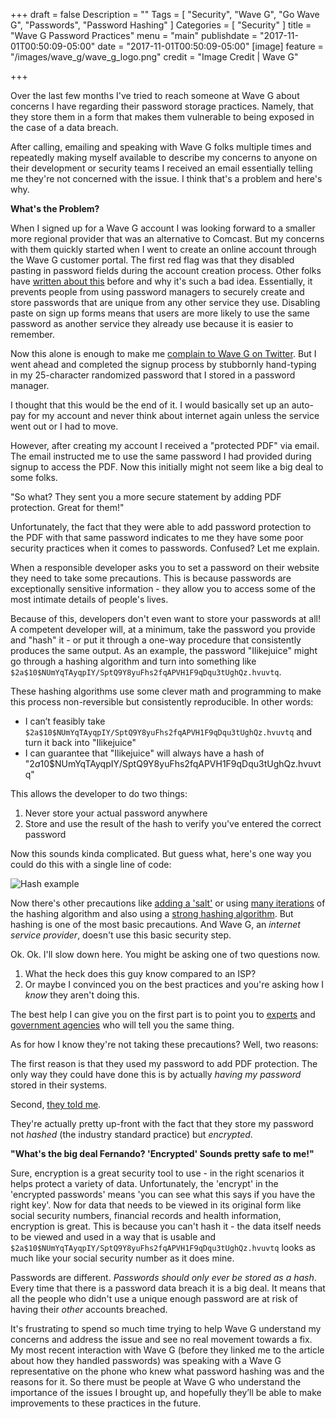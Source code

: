 +++
draft = false
Description = ""
Tags = [
  "Security",
  "Wave G",
  "Go Wave G",
  "Passwords",
  "Password Hashing"
]
Categories = [
  "Security"
]
title = "Wave G Password Practices"
menu = "main"
publishdate = "2017-11-01T00:50:09-05:00"
date = "2017-11-01T00:50:09-05:00"
[image]
    feature = "/images/wave_g/wave_g_logo.png"
    credit = "Image Credit | Wave G"

+++


Over the last few months I've tried to reach someone at Wave G about concerns I have regarding their password storage practices. Namely, that they store them in a form that makes them vulnerable to being exposed in the case of a data breach.

After calling, emailing and speaking with Wave G folks multiple times and repeatedly making myself available to describe my concerns to anyone on their development or security teams I received an email essentially telling me they're not concerned with the issue. I think that's a problem and here's why.

**What's the Problem?**

When I signed up for a Wave G account I was looking forward to a smaller more regional provider that was an alternative to Comcast. But my concerns with them quickly started when I went to create an online account through the Wave G customer portal. The first red flag was that they disabled pasting in password fields during the account creation process. Other folks have [written about this](https://www.troyhunt.com/the-cobra-effect-that-is-disabling/) before and why it's such a bad idea. Essentially, it prevents people from using password managers to securely create and store passwords that are unique from any other service they use. Disabling paste on sign up forms means that users are more likely to use the same password as another service they already use because it is easier to remember.

Now this alone is enough to make me [complain to Wave G on Twitter](https://twitter.com/fmc_sea/status/894696342349422592). But I went ahead and completed the signup process by stubbornly hand-typing in my 25-character randomized password that I stored in a password manager.

I thought that this would be the end of it. I would basically set up an auto-pay for my account and never think about internet again unless the service went out or I had to move.

However, after creating my account I received a "protected PDF" via email. The email instructed me to use the same password I had provided during signup to access the PDF. Now this initially might not seem like a big deal to some folks.

"So what? They sent you a more secure statement by adding PDF protection. Great for them!"

Unfortunately, the fact that they were able to add password protection to the PDF with that same password indicates to me they have some poor security practices when it comes to passwords. Confused? Let me explain. 

When a responsible developer asks you to set a password on their website they need to take some precautions. This is because passwords are exceptionally sensitive information - they allow you to access some of the most intimate details of people's lives. 

Because of this, developers don't even want to store your passwords at all! A competent developer will, at a minimum, take the password you provide and "hash" it - or put it through a one-way procedure that consistently produces the same output. As an example, the password "Ilikejuice" might go through a hashing algorithm and turn into something like `$2a$10$NUmYqTAyqpIY/SptQ9Y8yuFhs2fqAPVH1F9qDqu3tUghQz.hvuvtq`.

These hashing algorithms use some clever math and programming to make this process non-reversible but consistently reproducible. In other words:

- I can’t feasibly take `$2a$10$NUmYqTAyqpIY/SptQ9Y8yuFhs2fqAPVH1F9qDqu3tUghQz.hvuvtq` and turn it back into "Ilikejuice" 
- I can guarantee that "Ilikejuice" will always have a hash of "$2a$10$NUmYqTAyqpIY/SptQ9Y8yuFhs2fqAPVH1F9qDqu3tUghQz.hvuvtq"  

This allows the developer to do two things:

1. Never store your actual password anywhere
2. Store and use the result of the hash to verify you've entered the correct password

Now this sounds kinda complicated. But guess what, here's one way you could do this with a single line of code:

![Hash example](/images/wave_g/hash.png)

Now there's other precautions like [adding a 'salt'](https://en.wikipedia.org/wiki/Salt_(cryptography)) or using [many iterations](https://www.owasp.org/index.php/Password_Storage_Cheat_Sheet) of the hashing algorithm and also using a [strong hashing algorithm](https://www.owasp.org/index.php/Password_Storage_Cheat_Sheet#Leverage_an_adaptive_one-way_function). But hashing is one of the most basic precautions. And Wave G, an *internet service provider*, doesn't use this basic security step.

Ok. Ok. I'll slow down here. You might be asking one of two questions now.

1. What the heck does this guy know compared to an ISP?
2. Or maybe I convinced you on the best practices and you're asking how I _know_ they aren't doing this.

The best help I can give you on the first part is to point you to [experts](https://www.troyhunt.com/our-password-hashing-has-no-clothes/) and [government agencies](https://pages.nist.gov/800-63-3/sp800-63b.html) who will tell you the same thing.

As for how I know they're not taking these precautions? Well, two reasons: 

The first reason is that they used my password to add PDF protection. The only way they could have done this is by actually _having my password_ stored in their systems.

Second, [they told me](https://faq.wavehome.com/hc/en-us/articles/115002786213-How-is-my-password-safe-in-your-system-if-I-use-the-same-password-for-logging-into-my-Online-Account-Manager-and-to-open-my-Statement-when-it-is-emailed-to-me-). 

They're actually pretty up-front with the fact that they store my password not _hashed_ (the industry standard practice) but _encrypted_. 

**"What's the big deal Fernando? 'Encrypted' Sounds pretty safe to me!"**

Sure, encryption is a great security tool to use - in the right scenarios it helps protect a variety of data. Unfortunately, the 'encrypt' in the 'encrypted  passwords' means 'you can see what this says if you have the right key'. Now for data that needs to be viewed in its original form like social security numbers, financial records and health information, encryption is great. This is because you can't hash it - the data itself needs to be viewed and used in a way that is usable and `$2a$10$NUmYqTAyqpIY/SptQ9Y8yuFhs2fqAPVH1F9qDqu3tUghQz.hvuvtq` looks as much like your social security number as it does mine.

Passwords are different. *Passwords should only ever be stored as a hash*. Every time that there is a password data breach it is a big deal. It means that all the people who didn't use a unique enough password are at risk of having their _other_ accounts breached. 

It's frustrating to spend so much time trying to help Wave G understand my concerns and address the issue and see no real movement towards a fix. My most recent interaction with Wave G (before they linked me to the article about how they handled passwords) was speaking with a Wave G representative on the phone who knew what password hashing was and the reasons for it. So there must be people at Wave G who understand the importance of the issues I brought up, and hopefully they’ll be able to make improvements to these practices in the future.

